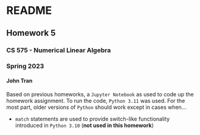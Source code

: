 # README
## Homework 5
### CS 575 - Numerical Linear Algebra
### Spring 2023
#### John Tran

Based on previous homeworks, a `Jupyter Notebook` as used to code up the homework assignment. To run the code, 
`Python 3.11` was used. For the most part, older versions of `Python` should work except in cases when...

- `match` statements are used to provide switch-like functionality introduced in `Python 3.10` (**not used in this 
  homework**)